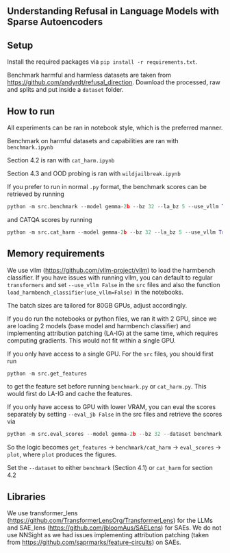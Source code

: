 ## Understanding Refusal in Language Models with Sparse Autoencoders

## Setup

Install the required packages via `pip install -r requirements.txt`.

Benchmark harmful and harmless datasets are taken from https://github.com/andyrdt/refusal_direction. Download the processed, raw and splits and put inside a `dataset` folder.

## How to run

All experiments can be ran in notebook style, which is the preferred manner. 

Benchmark on harmful datasets and capabilities are ran with `benchmark.ipynb`

Section 4.2 is ran with `cat_harm.ipynb`

Section 4.3 and OOD probing is ran with `wildjailbreak.ipynb`

If you prefer to run in normal `.py` format, the benchmark scores can be retrieved by running
```python
python -m src.benchmark --model gemma-2b --bz 32 --la_bz 5 --use_vllm True --eval_jb True
```

and CATQA scores by running
```python
python -m src.cat_harm --model gemma-2b --bz 32 --la_bz 5 --use_vllm True --eval_jb True
```

## Memory requirements

We use vllm (https://github.com/vllm-project/vllm) to load the harmbench classifier. If you have issues with running vllm, you can default to regular `transformers` and set `--use_vllm False` in the `src` files and also the function `load_harmbench_classifier(use_vllm=False)` in the notebooks.

The batch sizes are tailored for 80GB GPUs, adjust accordingly.

If you do run the notebooks or python files, we ran it with 2 GPU, since we are loading 2 models (base model and harmbench classifier) and implementing attribution patching (LA-IG) at the same time, which requires computing gradients. This would not fit within a single GPU. 

If you only have access to a single GPU. For the `src` files, you should first run 
```python
python -m src.get_features
```
to get the feature set before running `benchmark.py` or `cat_harm.py`. This would first do LA-IG and cache the features.

If you only have access to GPU with lower VRAM, you can eval the scores separately by setting `--eval_jb False` in the src files and retrieve the scores via
```python
python -m src.eval_scores --model gemma-2b --bz 32 --dataset benchmark
```
So the logic becomes `get_features` -> `benchmark/cat_harm` -> `eval_scores` -> `plot`, where `plot` produces the figures.

Set the `--dataset` to either `benchmark` (Section 4.1) or `cat_harm` for section 4.2

## Libraries

We use transformer_lens (https://github.com/TransformerLensOrg/TransformerLens) for the LLMs and SAE_lens (https://github.com/jbloomAus/SAELens) for SAEs. We do not use NNSight as we had issues implementing attribution patching (taken from https://github.com/saprmarks/feature-circuits) on SAEs.









